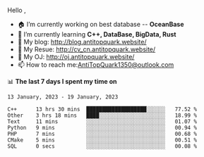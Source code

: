 
Hello , 

- 🏠 I’m currently working on best database -- **OceanBase**
- 🌱 I’m currently learning **C++, DataBase, BigData, Rust**
- 🔭 My blog:   http://blog.antitopquark.website/ 
- 👦 My Resue:  http://cv_cn.antitopquark.website/
- 🚉 My OJ:     http://oj.antitopquark.website/
- 📫 How to reach me:AntiTopQuark1350@outlook.com


📊 **The last 7 days I spent my time on** 

<!--START_SECTION:waka-->
```text
13 January, 2023 - 19 January, 2023

C++      13 hrs 30 mins  ███████████████████░░░░░░   77.52 % 
Other    3 hrs 18 mins   ████░░░░░░░░░░░░░░░░░░░░░   18.99 % 
Text     11 mins         ░░░░░░░░░░░░░░░░░░░░░░░░░   01.07 % 
Python   9 mins          ░░░░░░░░░░░░░░░░░░░░░░░░░   00.94 % 
PHP      7 mins          ░░░░░░░░░░░░░░░░░░░░░░░░░   00.68 % 
CMake    5 mins          ░░░░░░░░░░░░░░░░░░░░░░░░░   00.51 % 
SQL      0 secs          ░░░░░░░░░░░░░░░░░░░░░░░░░   00.08 %
```
<!--END_SECTION:waka-->


